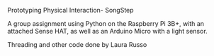 Prototyping Physical Interaction- SongStep

A group assignment using Python on the Raspberry Pi 3B+, with an attached Sense HAT, as well as an Arduino Micro with a light sensor.

Threading and other code done by Laura Russo

